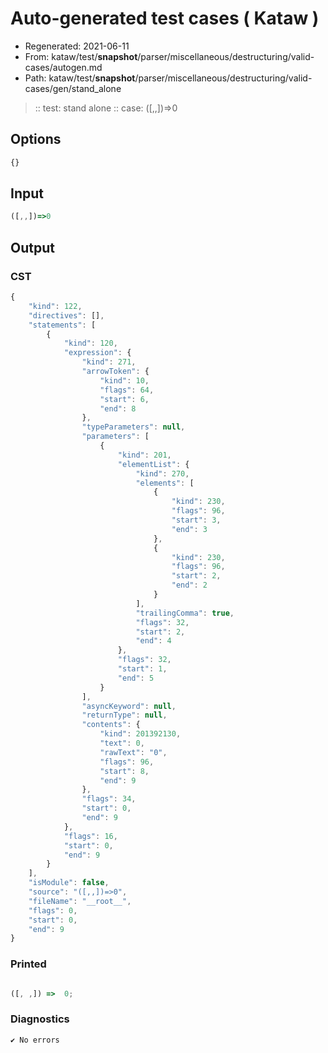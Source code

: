 # Auto-generated test cases ( Kataw )
- Regenerated: 2021-06-11
- From: kataw/test/__snapshot__/parser/miscellaneous/destructuring/valid-cases/autogen.md
- Path: kataw/test/__snapshot__/parser/miscellaneous/destructuring/valid-cases/gen/stand_alone
> :: test: stand alone
> :: case: ([,,])=>0
## Options

`````js
{}
`````
## Input

`````js
([,,])=>0
`````
## Output

### CST

```javascript
{
    "kind": 122,
    "directives": [],
    "statements": [
        {
            "kind": 120,
            "expression": {
                "kind": 271,
                "arrowToken": {
                    "kind": 10,
                    "flags": 64,
                    "start": 6,
                    "end": 8
                },
                "typeParameters": null,
                "parameters": [
                    {
                        "kind": 201,
                        "elementList": {
                            "kind": 270,
                            "elements": [
                                {
                                    "kind": 230,
                                    "flags": 96,
                                    "start": 3,
                                    "end": 3
                                },
                                {
                                    "kind": 230,
                                    "flags": 96,
                                    "start": 2,
                                    "end": 2
                                }
                            ],
                            "trailingComma": true,
                            "flags": 32,
                            "start": 2,
                            "end": 4
                        },
                        "flags": 32,
                        "start": 1,
                        "end": 5
                    }
                ],
                "asyncKeyword": null,
                "returnType": null,
                "contents": {
                    "kind": 201392130,
                    "text": 0,
                    "rawText": "0",
                    "flags": 96,
                    "start": 8,
                    "end": 9
                },
                "flags": 34,
                "start": 0,
                "end": 9
            },
            "flags": 16,
            "start": 0,
            "end": 9
        }
    ],
    "isModule": false,
    "source": "([,,])=>0",
    "fileName": "__root__",
    "flags": 0,
    "start": 0,
    "end": 9
}
```

### Printed

```javascript

([, ,]) =>  0;
```

### Diagnostics

```javascript
✔ No errors
```

